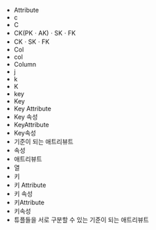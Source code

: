 ﻿- Attribute
- c
- C
- CK(PKㆍAK)ㆍSKㆍFK
- CKㆍSKㆍFK
- Col
- col
- Column
- j
- k
- K
- key
- Key
- Key Attribute
- Key 속성
- KeyAttribute
- Key속성
- 기준이 되는 애트리뷰트
- 속성
- 애트리뷰트
- 열
- 키
- 키 Attribute
- 키 속성
- 키Attribute
- 키속성
- 튜플들을 서로 구분할 수 있는 기준이 되는 애트리뷰트
